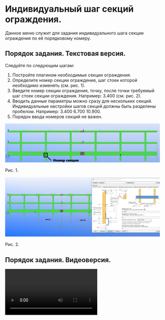 # Индивидуальный шаг секций ограждения.

Данное меню служит для задания индивидуального шага секции ограждения по её порядковому номеру.

## Порядок задания. Текстовая версия.

Следуйте по следующим шагам:

1. Постройте плагином необходимые секции ограждения.
2. Определите номер секции ограждения, шаг стоек которой необходимо изменять (см. рис. 1).
3. Введите номер секции ограждения, точку, после точки требуемый шаг стоек секции ограждения. Например: 3.400 (см. рис. 2).
4. Вводить данные параметры можно сразу для нескольких секций. Индивидуальные настройки шагов секций должны быть разделены пробелом. Например: 3.400 6.700 10.900.
5. Порядок ввода номеров секций не важен.

![1](1.png)

Рис. 1.

![2](2.png)

Рис. 2.

## Порядок задания. Видеоверсия.

<video src="1.mov"></video>